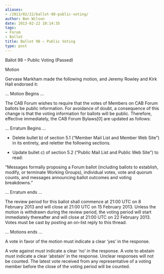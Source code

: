 ```yaml
---
aliases:
- /2013/02/22/ballot-98-public-voting/
author: Ben Wilson
date: 2013-02-22 18:14:35
tags:
- Forum
- Ballot
title: Ballot 98 – Public Voting
type: post
---
```


Ballot 98 – Public Voting (Passed)

Motion

Gervase Markham made the following motion, and Jeremy Rowley and Kirk Hall endorsed it:

… Motion Begins …

The CAB Forum wishes to require that the votes of Members on CAB Forum ballots be public information. For avoidance of doubt, a consequence of this change is that the voting information for ballots will be public. Therefore, effective immediately, the CAB Forum Bylaws\[0\] are updated as follows:

… Erratum Begins …

- Delete bullet b) of section 5.1 (“Member Mail List and Member Web Site”) in its entirety, and reletter the following sections.

- Update bullet c) of section 5.2 (“Public Mail List and Public Web Site”) to read:

“Messages formally proposing a Forum ballot (including ballots to establish, modify, or terminate Working Groups), individual votes, vote and quorum counts, and messages announcing ballot outcomes and voting breakdowns.”

… Erratum ends …

The review period for this ballot shall commence at 21:00 UTC on 8 February 2013 and will close at 21:00 UTC on 15 February 2013. Unless the motion is withdrawn during the review period, the voting period will start immediately thereafter and will close at 21:00 UTC on 22 February 2013. Votes must be cast by posting an on-list reply to this thread.

… Motions ends …

A vote in favor of the motion must indicate a clear ‘yes’ in the response.

A vote against must indicate a clear ‘no’ in the response. A vote to abstain must indicate a clear ‘abstain’ in the response. Unclear responses will not be counted. The latest vote received from any representative of a voting member before the close of the voting period will be counted.